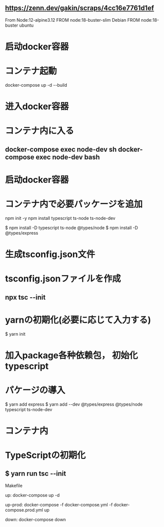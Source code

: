 ## https://zenn.dev/gakin/scraps/4cc16e7761d1ef   


From Node:12-alpine3.12
FROM node:18-buster-slim  Debian
FROM node:18-buster       ubuntu

# 启动docker容器
# コンテナ起動
docker-compose up -d --build

# 进入docker容器
# コンテナ内に入る
docker-compose exec node-dev sh
docker-compose exec node-dev bash
---------------------
# 启动docker容器
# コンテナ内で必要パッケージを追加

npm init -y
npm install typescript ts-node ts-node-dev


$ npm install -D typescript ts-node @types/node
$ npm install -D @types/express

# 生成tsconfig.json文件
# tsconfig.jsonファイルを作成
npx tsc --init
---------------------
# yarnの初期化(必要に応じて入力する)
$ yarn init

# 加入package各种依赖包， 初始化typescript
# パケージの導入
$ yarn add express
$ yarn add --dev @types/express @types/node typescript ts-node-dev
# コンテナ内
# TypeScriptの初期化
$ yarn run tsc --init
---------------------


Makefile 

up:
    docker-compose up -d

up-prod:
    docker-compose -f docker-compose.yml -f docker-compose.prod.yml up

down: 
    docker-compose down





    